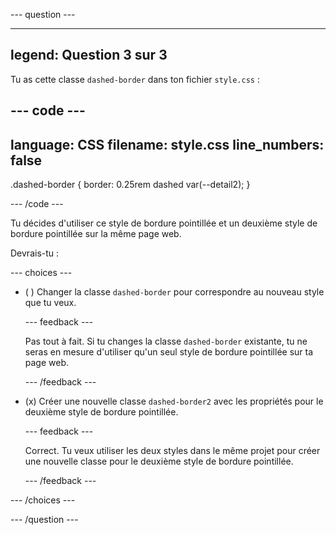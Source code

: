 
--- question ---

---
legend: Question 3 sur 3
---

Tu as cette classe `dashed-border` dans ton fichier `style.css` :

--- code ---
---
language: CSS
filename: style.css
line_numbers: false
---

.dashed-border {
  border: 0.25rem dashed var(--detail2);
}

--- /code ---

Tu décides d'utiliser ce style de bordure pointillée et un deuxième style de bordure pointillée sur la même page web.

Devrais-tu :

--- choices ---

- ( ) Changer la classe `dashed-border` pour correspondre au nouveau style que tu veux.

  --- feedback ---

  Pas tout à fait. Si tu changes la classe `dashed-border` existante, tu ne seras en mesure d'utiliser qu'un seul style de bordure pointillée sur ta page web.

  --- /feedback ---

- (x) Créer une nouvelle classe `dashed-border2` avec les propriétés pour le deuxième style de bordure pointillée.

  --- feedback ---

  Correct. Tu veux utiliser les deux styles dans le même projet pour créer une nouvelle classe pour le deuxième style de bordure pointillée.

  --- /feedback ---

--- /choices ---

--- /question ---

